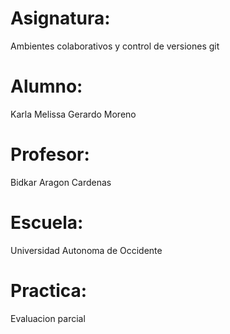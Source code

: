 # Asignatura:
Ambientes colaborativos y control de versiones git 

# Alumno:
 Karla Melissa Gerardo Moreno 

# Profesor: 
Bidkar Aragon Cardenas

# Escuela: 
Universidad Autonoma de Occidente

# Practica: 
Evaluacion parcial
